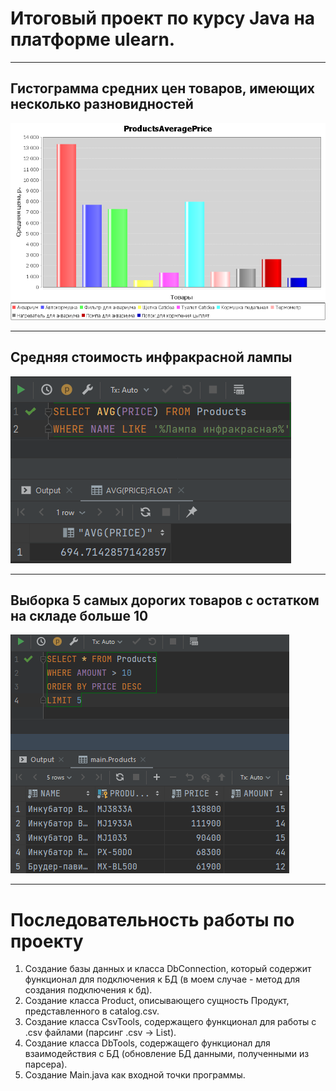 # Итоговый проект по курсу Java на платформе ulearn.

---

## Гистограмма средних цен товаров, имеющих несколько разновидностей
![ProductsAveragePrice.png](ProductsAveragePrice.png)

---

## Средняя стоимость инфракрасной лампы
![LampAvgPrice.png](LampAvgPrice.png)

---

## Выборка 5 самых дорогих товаров с остатком на складе больше 10
![TopByPrice.png](TopByPrice.png)

---

# Последовательность работы по проекту

1. Создание базы данных и класса DbConnection, который содержит функционал для подключения к БД (в моем случае - метод для создания подключения к бд).
2. Создание класса Product, описывающего сущность Продукт, представленного в catalog.csv.
3. Создание класса CsvTools, содержащего функционал для работы с .csv файлами (парсинг .csv -> List<Products>).
4. Создание класса DbTools, содержащего функционал для взаимодействия с БД (обновление БД данными, полученными из парсера).
5. Создание Main.java как входной точки программы.

